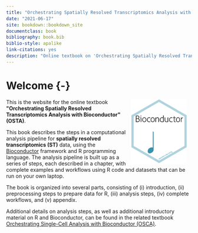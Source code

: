 ```yaml
---
title: "Orchestrating Spatially Resolved Transcriptomics Analysis with Bioconductor"
date: "2021-06-17"
site: bookdown::bookdown_site
documentclass: book
bibliography: book.bib
biblio-style: apalike
link-citations: yes
description: "Online textbook on 'Orchestrating Spatially Resolved Transcriptomics Analysis with Bioconductor'"
---
```



# Welcome {-}

<a href="https://bioconductor.org"><img src="https://github.com/Bioconductor/BiocStickers/raw/master/Bioconductor/Bioconductor-serial.gif" width="150" alt="Bioconductor Sticker" align="right" style="margin: 0 1em 0 1em" /></a>

This is the website for the online textbook **"Orchestrating Spatially Resolved Transcriptomics Analysis with Bioconductor" (OSTA)**.

This book describes the steps in a computational analysis pipeline for **spatially resolved transcriptomics (ST)** data, using the [Bioconductor](http://bioconductor.org/) framework and R programming language. The analysis pipeline is built up as a series of steps, each described in a chapter, with complete examples and workflows using R code and datasets that can be run on your own laptop.

The book is organized into several parts, consisting of (i) introduction, (ii) preprocessing steps to prepare data for R, (iii) analysis steps, (iv) complete workflows, and (v) appendix.

Additional details on analysis steps, as well as additional introductory material on R and Bioconductor, can be found in the related textbook [Orchestrating Single-Cell Analysis with Bioconductor (OSCA)](https://osca.bioconductor.org/).

